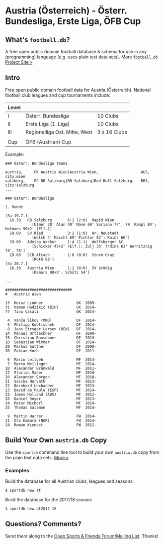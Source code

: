 # Austria (Österreich) - Österr. Bundesliga, Erste Liga, ÖFB Cup


## What's `football.db`?

A free open public domain football database & schema
for use in any (programming) language (e.g. uses plain text data sets).
More [`football.db` Project Site »](http://openfootball.github.io)

## Intro

Free open public domain football data for Austria (Österreich).
National football club leagues and cup tournaments include:

| Level |                                  |               |
| ----- | -------------------------------- | ------------- |
| I     |  Österr. Bundesliga              |  10 Clubs     |
| II    |  Erste Liga (1. Liga)            |  10 Clubs     |
| III   |  Regionalliga Ost, Mitte, West   |  3 x 16 Clubs |
|       |
| Cup   |  ÖFB (Austrian) Cup |


Example:

~~~
### Österr. Bundesliga Teams

austria,     FK Austria Wien|Austria Wien,                   AUS,  city:wien
salzburg,    FC RB Salzburg|RB Salzburg|Red Bull Salzburg,   RBS,  city:salzburg
...
~~~

~~~
### Österr. Bundesliga

1. Runde

[Sa 19.7.]
  16.30   RB Salzburg       6:1 (2:0)  Rapid Wien
            [Ulmer 30' Alan 40' Mané 69' Soriano 77', 79' Kampl 84'; Hofmann 90+2' (Elf.)]
  19.00   SV Ried           3:1 (1:0)  Wr. Neustadt
            [Walch 4' Möschl 69' Pichler 82'; Kainz 66']
  19.00   Admira Wacker     1:4 (1-1)  Wolfsberger AC
            [Schicker 45+2' (Elf.); Žulj 36' Trdina 63' Wernitznig 74', 78']
  19.00   SCR Altach        1:0 (0:0)  Sturm Graz
            [Roth 68']
[So 20.7.]
  16.30   Austria Wien      1:1 (0:0)  SV Grödig
            [Kamara 90+3'; Schütz 54']

...
~~~

~~~
##############################
#   Austria Wien

13  Heinz Lindner               GK  2009-
31  Osman Hadzikić (BIH)        GK  2014-
77  Tino Casali                 GK  2014-

 4  Vanče Šikov (MKD)           DF  2014-
 5  Philipp Koblischek          DF  2014-
 8  Jens Stryger Larsen (DEN)   DF  2014-
14  Manuel Ortlechner           DF  2009-
15  Christian Ramsebner         DF  2013-
18  Sebastian Wimmer            DF  2014-
29  Markus Suttner              DF  2008-
30  Fabian Koch                 DF  2011-

 6  Mario Leitgeb               MF  2014-
 7  Marco Meilinger             MF  2014-
10  Alexander Grünwald          MF  2011-
17  Florian Mader               MF  2010-
20  Alexander Gorgon            MF  2010-
21  Sascha Horvath              MF  2013-
22  Bernhard Luxbacher          MF  2013-
23  David de Paula (ESP)        MF  2014-
25  James Holland (AUS)         MF  2012-
28  Daniel Royer                MF  2013-
34  Peter Michorl               MF  2014-
35  Thomas Salamon              MF  2014-

 9  Martin Harrer               FW  2014-
11  Ola Kamara (NOR)            FW  2014-
24  Roman Kienast               FW  2012-
~~~


## Build Your Own `austria.db` Copy

Use the `sportdb` command line tool to build your own `austria.db` copy
from the plain text data sets. [More »](https://github.com/openfootball/datafile)

### Examples

Build the database for all Austrian clubs, leagues and seasons:

    $ sportdb new at

Build the database for the 2017/18 season:

    $ sportdb new at2017-18


## Questions? Comments?

Send them along to the
[Open Sports & Friends Forum/Mailing List](http://groups.google.com/group/opensport).
Thanks!


